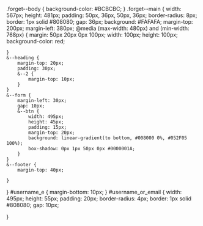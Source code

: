 .forget--body {
    background-color: #BCBCBC;
}
.forget--main {
    width: 567px;
    height: 481px;
    padding: 50px, 36px, 50px, 36px;
    border-radius: 8px;
    border: 1px solid #808080;
    gap: 36px;
    background: #FAFAFA;
    margin-top: 200px;
    margin-left: 380px;
    @media (max-width: 480px) and (min-width: 768px) {
        margin: 50px 20px 0px 100px;
        width: 100px;
        height: 100px;
        background-color: red;

    }
    &--heading {
        margin-top: 20px;
        padding: 30px;
        &--2 {
            margin-top: 10px;
        }
    }
    &--form {
        margin-left: 30px;
        gap: 10px;
        &--btn {
            width: 495px;
            height: 45px;
            padding: 15px;
            margin-top: 20px;
            background: linear-gradient(to bottom, #008000 0%, #052F05 100%);
            box-shadow: 0px 1px 50px 0px #0000001A;
        }
    }
    &--footer {
        margin-top: 40px;

    }

}
#username_e  {
    margin-bottom: 10px;
}
#username_or_email {
    width: 495px;
    height: 55px;
    padding: 20px;
    border-radius: 4px;
    border: 1px solid #808080;
    gap: 10px;
    
}
